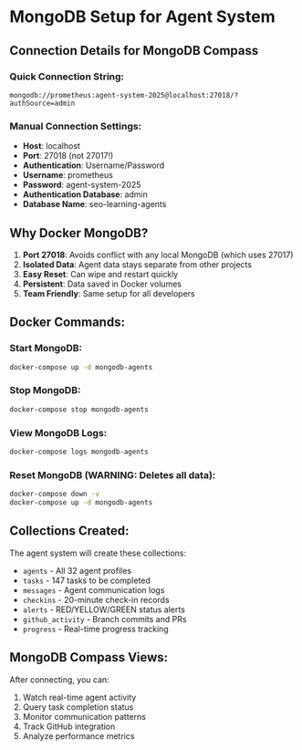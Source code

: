 # MongoDB Setup for Agent System

## Connection Details for MongoDB Compass

### Quick Connection String:
```
mongodb://prometheus:agent-system-2025@localhost:27018/?authSource=admin
```

### Manual Connection Settings:
- **Host**: localhost
- **Port**: 27018 (not 27017!)
- **Authentication**: Username/Password
- **Username**: prometheus
- **Password**: agent-system-2025
- **Authentication Database**: admin
- **Database Name**: seo-learning-agents

## Why Docker MongoDB?

1. **Port 27018**: Avoids conflict with any local MongoDB (which uses 27017)
2. **Isolated Data**: Agent data stays separate from other projects
3. **Easy Reset**: Can wipe and restart quickly
4. **Persistent**: Data saved in Docker volumes
5. **Team Friendly**: Same setup for all developers

## Docker Commands:

### Start MongoDB:
```bash
docker-compose up -d mongodb-agents
```

### Stop MongoDB:
```bash
docker-compose stop mongodb-agents
```

### View MongoDB Logs:
```bash
docker-compose logs mongodb-agents
```

### Reset MongoDB (WARNING: Deletes all data):
```bash
docker-compose down -v
docker-compose up -d mongodb-agents
```

## Collections Created:

The agent system will create these collections:
- `agents` - All 32 agent profiles
- `tasks` - 147 tasks to be completed
- `messages` - Agent communication logs
- `checkins` - 20-minute check-in records
- `alerts` - RED/YELLOW/GREEN status alerts
- `github_activity` - Branch commits and PRs
- `progress` - Real-time progress tracking

## MongoDB Compass Views:

After connecting, you can:
1. Watch real-time agent activity
2. Query task completion status
3. Monitor communication patterns
4. Track GitHub integration
5. Analyze performance metrics
